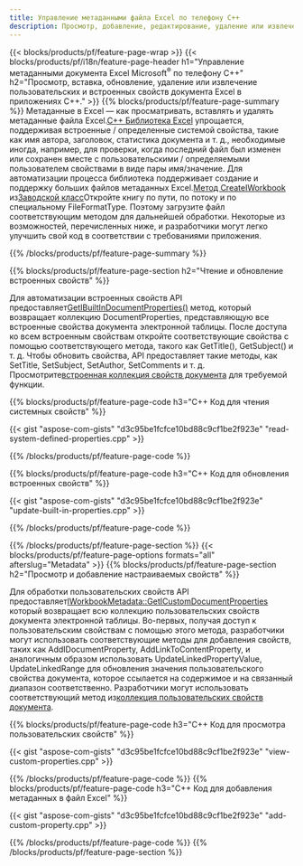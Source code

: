 ```yaml
---
title: Управление метаданными файла Excel по телефону C++
description: Просмотр, добавление, редактирование, удаление или извлечение метаданных файлов Excel с помощью библиотеки C++
---
```

{{< blocks/products/pf/feature-page-wrap >}}
{{< blocks/products/pf/i18n/feature-page-header h1="Управление метаданными документа Excel Microsoft<sup>&reg;</sup> по телефону C++" h2="Просмотр, вставка, обновление, удаление или извлечение пользовательских и встроенных свойств документа Excel в приложениях C++." >}}
{{% blocks/products/pf/feature-page-summary %}}
 Метаданные в Excel — как просматривать, вставлять и удалять метаданные файла Excel.[C++ Библиотека Excel](/cells/ru/cpp/) упрощается, поддерживая встроенные / определенные системой свойства, такие как имя автора, заголовок, статистика документа и т. д., необходимые иногда, например, для проверки, когда последний файл был изменен или сохранен вместе с пользовательскими / определяемыми пользователем свойствами в виде пары имя/значение. Для автоматизации процесса библиотека поддерживает создание и поддержку больших файлов метаданных Excel.[Метод CreateIWorkbook](https://reference.aspose.com/cells/cpp/class/aspose.cells.factory#a93f7282b976d2a001d44198dedaceee8) из[Заводской класс](https://reference.aspose.com/cells/cpp/class/aspose.cells.factory)Откройте книгу по пути, по потоку и по специальному FileFormatType. Поэтому загрузите файл соответствующим методом для дальнейшей обработки. Некоторые из возможностей, перечисленных ниже, и разработчики могут легко улучшить свой код в соответствии с требованиями приложения.
 
{{% /blocks/products/pf/feature-page-summary %}}

{{% blocks/products/pf/feature-page-section h2="Чтение и обновление встроенных свойств" %}}

 Для автоматизации встроенных свойств API предоставляет[GetIBuiltInDocumentProperties()](https://reference.aspose.com/cells/cpp/class/aspose.cells.metadata.i_workbook_metadata) метод, который возвращает коллекцию DocumentProperties, представляющую все встроенные свойства документа электронной таблицы. После доступа ко всем встроенным свойствам откройте соответствующие свойства с помощью соответствующего метода, такого как GetTitle(), GetSubject() и т. д. Чтобы обновить свойства, API предоставляет такие методы, как SetTitle, SetSubject, SetAuthor, SetComments и т. д. Просмотрите[встроенная коллекция свойств документа](https://reference.aspose.com/cells/cpp/class/aspose.cells.properties.i_built_in_document_property_collection) для требуемой функции.

{{% blocks/products/pf/feature-page-code h3="C++ Код для чтения системных свойств" %}}

{{< gist "aspose-com-gists" "d3c95be1fcfce10bd88c9cf1be2f923e" "read-system-defined-properties.cpp" >}}

{{% /blocks/products/pf/feature-page-code %}}

{{% blocks/products/pf/feature-page-code h3="C++ Код для обновления встроенных свойств" %}}

{{< gist "aspose-com-gists" "d3c95be1fcfce10bd88c9cf1be2f923e" "update-built-in-properties.cpp" >}}

{{% /blocks/products/pf/feature-page-code %}}


{{% /blocks/products/pf/feature-page-section %}}
{{< blocks/products/pf/feature-page-options formats="all" afterslug="Metadata" >}}
{{% blocks/products/pf/feature-page-section h2="Просмотр и добавление настраиваемых свойств" %}}

Для обработки пользовательских свойств API предоставляет[IWorkbookMetadata::GetICustomDocumentProperties](https://reference.aspose.com/cells/cpp/class/aspose.cells.metadata.i_workbook_metadata#a69f0226813ce18c03ebc13b8ca691e79) который возвращает всю коллекцию пользовательских свойств документа электронной таблицы. Во-первых, получая доступ к пользовательским свойствам с помощью этого метода, разработчики могут использовать соответствующие методы для добавления свойств, таких как AddIDocumentProperty, AddLinkToContentProperty, и аналогичным образом использовать UpdateLinkedPropertyValue, UpdateLinkedRange для обновления значения пользовательского свойства документа, которое ссылается на содержимое и на связанный диапазон соответственно. Разработчики могут использовать соответствующий метод из[коллекция пользовательских свойств документа](https://reference.aspose.com/cells/cpp/class/aspose.cells.properties.i_custom_document_property_collection).

{{% blocks/products/pf/feature-page-code h3="C++ Код для просмотра пользовательских свойств" %}}

{{< gist "aspose-com-gists" "d3c95be1fcfce10bd88c9cf1be2f923e" "view-custom-properties.cpp" >}}

{{% /blocks/products/pf/feature-page-code %}}
{{% blocks/products/pf/feature-page-code h3="C++ Код для добавления метаданных в файл Excel" %}}

{{< gist "aspose-com-gists" "d3c95be1fcfce10bd88c9cf1be2f923e" "add-custom-property.cpp" >}}

{{% /blocks/products/pf/feature-page-code %}}
{{% /blocks/products/pf/feature-page-section %}}
